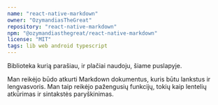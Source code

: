 ```yaml
---
name: "react-native-markdown"
owner: "OzymandiasTheGreat"
repository: "react-native-markdown"
npm: "@ozymandiasthegreat/react-native-markdown"
license: "MIT"
tags: lib web android typescript
---
```

Biblioteka kurią parašiau, ir plačiai naudoju,
šiame puslapyje.

Man reikėjo būdo atkurti Markdown dokumentus,
kuris būtu lankstus ir lengvasvoris. Man taip
reikėjo pažengusių funkcijų, tokių kaip
lentelių atkūrimas ir sintakstės paryškinimas.
